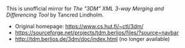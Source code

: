 This is unofficial mirror for *The "3DM" XML 3-way Merging and Differencing Tool* by Tancred Lindholm.

- Original homepage: https://www.cs.hut.fi/~ctl/3dm/
- https://sourceforge.net/projects/tdm.berlios/files/?source=navbar
- http://tdm.berlios.de/3dm/doc/index.html (no longer available)
